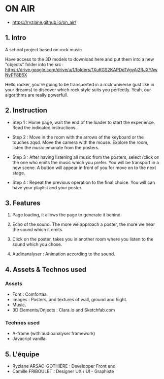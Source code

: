 # ON AIR 

- https://ryzlane.github.io/on_air/

##  1. Intro

A school project based on rock music

Have access to the 3D models to download here and put them into a new "objects" folder into the src : https://drive.google.com/drive/u/1/folders/1XuKGS2KAPDd1VgyAj2RJXYAwNyPF8E6X

Hello rocker, you're going to be transported in a rock universe (just like in your dreams) to discover which rock style suits you perfectly. Yeah, our algorithms are really powerfull.

## 2. Instruction

 - Step 1 : Home page, wait the end of the loader to start the experience. Read the indicated instructions.
 
 - Step 2 : Move in the room with the arrows of the keyboard or the touches zqsd. Move the camera with the mouse. Explore the room, listen the music emanate from the posters. 

 - Step 3 : After having listening all music from the posters, select /click on the one who emits the music which you prefer. You will be transport in a new scene. A button will appear in front of you for move on to the next stage. 

 - Step 4 :  Repeat the previous operation to the final choice. You will can have your playlist and your poster. 

## 3. Features

1. Page loading, it allows the page to generate it behind. 

2. Echo of the sound. The more we approach a poster, the more we hear the sound which it emits. 

3. Click on the poster, takes you in another room where you listen to the sound which you chose. 

4. Audioanalyser : Animation according to the sound. 

## 4. Assets & Technos used

### Assets
- Font :  Comfortaa. 
- Images  :  Posters, and textures of wall, ground and hight. 
- Music.
- 3D Elements/Onjects : Clara.io and Sketchfab.com

### Technos used
- A-frame (with audioanalyser framework)
- Javacript vanilla

## 5. L'équipe 

- Ryzlane ARSAC-GOTHIÈRE : Developper Front end
- Camille FRIBOULET : Designer UX / UI - Graphiste 
